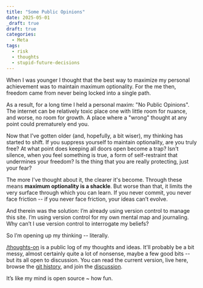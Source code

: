 ```yaml
---
title: "Some Public Opinions"
date: 2025-05-01
_draft: true
draft: true
categories:
  - Meta
tags:
  - risk
  - thoughts
  - stupid-future-decisions
---
```


When I was younger I thought that the best way to maximize my personal achievement was to maintain maximum optionality. For the me then, freedom came from never being locked into a single path.

As a result, for a long time I held a personal maxim: "No Public Opinions". The internet can be relatively toxic place one with little room for nuance, and worse, no room for growth. A place where a "wrong" thought at any point could prematurely end you.

Now that I’ve gotten older (and, hopefully, a bit wiser), my thinking has started to shift. If you suppress yourself to maintain optionality, are you truly free? At what point does keeping all doors open become a trap? Isn't silence, when you feel something is true, a form of self-restraint that undermines your freedom? Is the thing that you are really protecting, just your fear?

The more I've thought about it, the clearer it's become. Through these means **maximum optionality is a shackle**. But worse than that, it limits the very surface through which you can learn. If you never commit, you never face friction -- if you never face friction, your ideas can’t evolve.

And therein was the solution: I’m already using version control to manage this site. I’m using version control for my own mental map and journaling. Why can’t I use version control to interrogate my beliefs?

So I’m opening up my thinking -- literally.

[/thoughts-on](/thoughts-on) is a public log of my thoughts and ideas. It'll probably be a bit messy, almost certainly quite a lot of nonsense, maybe a few good bits -- but its all open to discussion.
You can read the current version, live here, browse the [git history](https://github.com/jessedorsey/jessedorsey.github.io/tree/main/content/thoughts-on), and join the [discussion](https://github.com/jessedorsey/jessedorsey.github.io/discussions/categories/thoughts-on).

It’s like my mind is open source ~ how fun.
